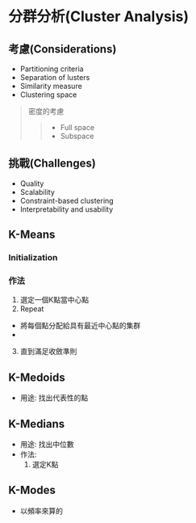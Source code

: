 # 分群分析(Cluster Analysis)

## 考慮(Considerations)

- Partitioning criteria
- Separation of lusters
- Similarity measure
- Clustering space
> 密度的考慮
>> - Full space
>> - Subspace

## 挑戰(Challenges)

- Quality
- Scalability
- Constraint-based clustering
- Interpretability and usability

## K-Means

### Initialization

### 作法

1. 選定一個K點當中心點
2. Repeat
  - 將每個點分配給具有最近中心點的集群
  - 
3. 直到滿足收斂準則

## K-Medoids
- 用途: 找出代表性的點

## K-Medians
- 用途: 找出中位數
- 作法:
  1. 選定K點

## K-Modes
* 以頻率來算的
